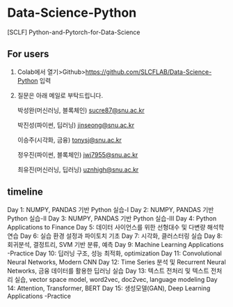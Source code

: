 # Data-Science-Python
[SCLF] Python-and-Pytorch-for-Data-Science 

## For users

1. Colab에서 열기>Github>https://github.com/SLCFLAB/Data-Science-Python 입력
2. 질문은 아래 메일로 부탁드립니다.

   박성완(머신러닝, 블록체인) <sucre87@snu.ac.kr>
   
   박진성(파이썬, 딥러닝) <jinseong@snu.ac.kr>
   
   이승주(시각화, 금융) <tonysj@snu.ac.kr>
   
   정우진(파이썬, 블록체인) <jwj7955@snu.ac.kr>
   
   최유진(머신러닝, 딥러닝) <uznhigh@snu.ac.kr>   
   
## timeline

Day 1: NUMPY, PANDAS 기반 Python 실습-I
Day 2: NUMPY, PANDAS 기반 Python 실습-II
Day 3: NUMPY, PANDAS 기반 Python 실습-III
Day 4: Python Applications to Finance
Day 5: 데이터 사이언스를 위한 선형대수 및 다변량 해석학 연습
Day 6: 실습 환경 설정과 파이토치 기초
Day 7: 시각화, 클러스터링 실습 
Day 8: 회귀분석, 결정트리, SVM 기반 분류, 예측
Day 9: Machine Learning Applications -Practice
Day 10: 딥러닝 구조, 성능 최적화, optimization
Day 11: Convolutional Neural Networks, Modern CNN
Day 12: Time Series 분석 및 Recurrent Neural Networks, 금융 데이터를 활용한 딥러닝 실습
Day 13: 텍스트 전처리 및 텍스트 전처리 실습, vector space model, word2vec, doc2vec, language modeling
Day 14: Attention, Transformer, BERT
Day 15: 생성모델(GAN), Deep Learning Applications -Practice
